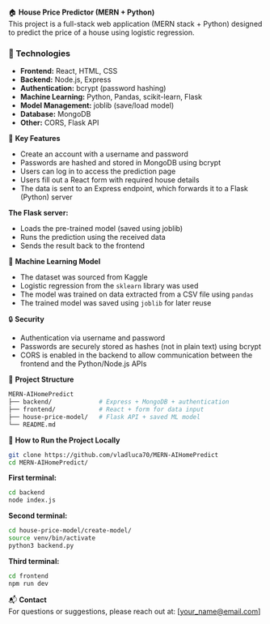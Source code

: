 🏠 **House Price Predictor (MERN + Python)**  
This project is a full-stack web application (MERN stack + Python) designed to predict the price of a house using logistic regression.

### 🔧 Technologies
- **Frontend:** React, HTML, CSS  
- **Backend:** Node.js, Express  
- **Authentication:** bcrypt (password hashing)  
- **Machine Learning:** Python, Pandas, scikit-learn, Flask  
- **Model Management:** joblib (save/load model)  
- **Database:** MongoDB  
- **Other:** CORS, Flask API 

🚀 **Key Features**  
- Create an account with a username and password  
- Passwords are hashed and stored in MongoDB using bcrypt  
- Users can log in to access the prediction page  
- Users fill out a React form with required house details  
- The data is sent to an Express endpoint, which forwards it to a Flask (Python) server  

**The Flask server:**  
- Loads the pre-trained model (saved using joblib)  
- Runs the prediction using the received data  
- Sends the result back to the frontend

🧠 **Machine Learning Model**  
- The dataset was sourced from Kaggle  
- Logistic regression from the `sklearn` library was used  
- The model was trained on data extracted from a CSV file using `pandas`  
- The trained model was saved using `joblib` for later reuse

🔒 **Security**  
- Authentication via username and password  
- Passwords are securely stored as hashes (not in plain text) using bcrypt  
- CORS is enabled in the backend to allow communication between the frontend and the Python/Node.js APIs

📁 **Project Structure**

```bash
MERN-AIHomePredict  
├── backend/             # Express + MongoDB + authentication  
├── frontend/            # React + form for data input  
├── house-price-model/   # Flask API + saved ML model  
└── README.md
```


🚀 **How to Run the Project Locally**

```bash
git clone https://github.com/vladluca70/MERN-AIHomePredict
cd MERN-AIHomePredict/
```

**First terminal:**  
```bash
cd backend
node index.js
```

**Second terminal:**  
```bash
cd house-price-model/create-model/
source venv/bin/activate
python3 backend.py
```

**Third terminal:**  
```bash
cd frontend
npm run dev
```


📬 **Contact**  
For questions or suggestions, please reach out at: [your_name@email.com]
